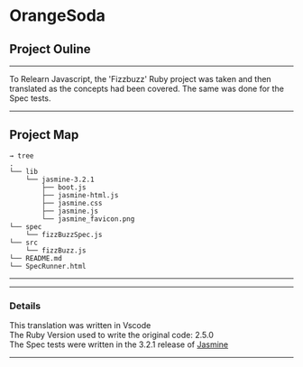 # OrangeSoda

## Project Ouline
---

To Relearn Javascript, the 'Fizzbuzz' Ruby project was taken and then translated as the concepts had been covered.
The same was done for the Spec tests.

---

## Project Map

```
→ tree
.
└── lib
    └── jasmine-3.2.1
        ├── boot.js
        ├── jasmine-html.js
        ├── jasmine.css
        ├── jasmine.js
        └── jasmine_favicon.png
└── spec
    └── fizzBuzzSpec.js
└── src
    └── fizzBuzz.js
└── README.md
└── SpecRunner.html
```

---
---

### Details

This translation was written in Vscode <br/>
The Ruby Version used to write the original code: 2.5.0 <br/>
The Spec tests were written in the 3.2.1 release of [Jasmine](https://github.com/Jasmine/jasmine) <br/>

***